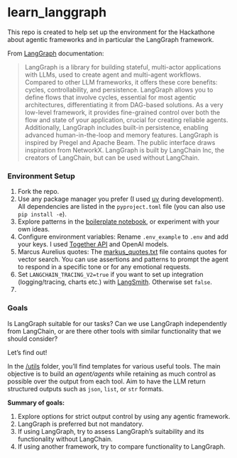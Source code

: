 # learn_langgraph

This repo is created to help set up the environment for the Hackathone about agentic frameworks and in particular the LangGraph framework.


From [LangGraph](https://www.langchain.com/langgraph) documentation:

> LangGraph is a library for building stateful, multi-actor applications with LLMs, used to create agent and multi-agent workflows. Compared to other LLM frameworks, it offers these core benefits: cycles, controllability, and persistence. LangGraph allows you to define flows that involve cycles, essential for most agentic architectures, differentiating it from DAG-based solutions. As a very low-level framework, it provides fine-grained control over both the flow and state of your application, crucial for creating reliable agents. Additionally, LangGraph includes built-in persistence, enabling advanced human-in-the-loop and memory features. LangGraph is inspired by Pregel and Apache Beam. The public interface draws inspiration from NetworkX. LangGraph is built by LangChain Inc, the creators of LangChain, but can be used without LangChain.


### Environment Setup

1. Fork the repo.
2. Use any package manager you prefer (I used [uv](https://astral.sh/blog/uv) during development). All dependencies are listed in the `pyproject.toml` file (you can also use `pip install -e`).
3. Explore patterns in the [boilerplate notebook](https://github.com/DmitryKutsev/learn_langgraph/blob/main/boilerplate.ipynb), or experiment with your own ideas.
4. Configure environment variables: Rename `.env_example` to `.env` and add your keys. I used [Together API](https://www.together.ai/) and OpenAI models.
5. Marcus Aurelius quotes: The [markus_quotes.txt](https://github.com/DmitryKutsev/learn_langgraph/blob/main/marcus_quotes.txt) file contains quotes for vector search. You can use assertions and patterns to prompt the agent to respond in a specific tone or for any emotional requests.
6. Set `LANGCHAIN_TRACING_V2=true` if you want to set up integration (logging/tracing, charts etc.) with [LangSmith](https://www.langchain.com/langsmith). Otherwise set `false`.
7. 

### Goals

Is LangGraph suitable for our tasks? Can we use LangGraph independently from LangChain, or are there other tools with similar functionality that we should consider?

Let’s find out!

In the [/utils](https://github.com/DmitryKutsev/learn_langgraph/tree/main/utils) folder, you’ll find templates for various useful tools. The main objective is to build an *agent/agents* while retaining as much control as possible over the output from each tool. Aim to have the LLM return structured outputs such as `json`, `list`, or `str` formats.

**Summary of goals:**

1. Explore options for strict output control by using any agentic framework.
2. LangGraph is preferred but not mandatory.
3. If using LangGraph, try to assess LangGraph’s suitability and its functionality without LangChain.
4. If using another framework, try to compare functionality to LangGraph.
